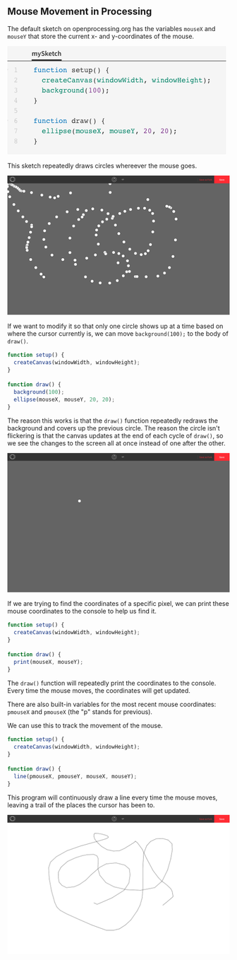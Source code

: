 ## Mouse Movement in Processing

The default sketch on openprocessing.org has the variables `mouseX` and `mouseY` that store the current x- and y-coordinates of the mouse.

![](../Images/Default_Sketch.png)

This sketch repeatedly draws circles whereever the mouse goes. 

![](../Images/Circles2.png)

If we want to modify it so that only one circle shows up at a time based on where the cursor currently is, we can move `background(100);` to the body of `draw()`.

```js
function setup() {
  createCanvas(windowWidth, windowHeight);
}

function draw() {
  background(100);
  ellipse(mouseX, mouseY, 20, 20);
}
```

The reason this works is that the `draw()` function repeatedly redraws the background and covers up the previous circle. The reason the circle isn't flickering is that the canvas updates at the end of each cycle of `draw()`, so we see the changes to the screen all at once instead of one after the other.

![](../Images/Circle.png)

If we are trying to find the coordinates of a specific pixel, we can print these mouse coordinates to the console to help us find it.

```js
function setup() {
  createCanvas(windowWidth, windowHeight);
}

function draw() {
  print(mouseX, mouseY);
}
```

The `draw()` function will repeatedly print the coordinates to the console. Every time the mouse moves, the coordinates will get updated.

There are also built-in variables for the most recent mouse coordinates: `pmouseX` and `pmouseX` (the "p" stands for previous).

We can use this to track the movement of the mouse.

```js
function setup() {
  createCanvas(windowWidth, windowHeight);
}

function draw() {
  line(pmouseX, pmouseY, mouseX, mouseY);
}
```

This program will continuously draw a line every time the mouse moves, leaving a trail of the places the cursor has been to.

![](../Images/Mouse_Trail.png)
